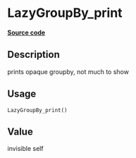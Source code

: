 

# LazyGroupBy_print

[**Source code**](https://github.com/pola-rs/r-polars/tree/main/R/lazyframe__group_by.R#L105)

## Description

prints opaque groupby, not much to show

## Usage

<pre><code class='language-R'>LazyGroupBy_print()
</code></pre>

## Value

invisible self
